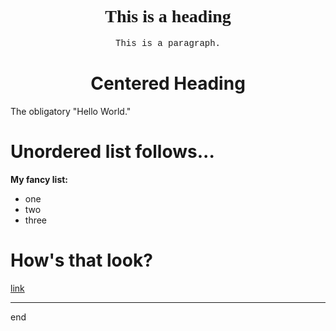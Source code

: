 <h1 style="text-align:center; font-family:verdana;">This is a heading</h1>

<p style="text-align:center; font-family:courier;">This is a paragraph.</p>

<h1 style="text-align:center;">Centered Heading</h1>

<!-- trying to get my name centered, large, bold -->

The obligatory "Hello World."

# Unordered list follows...

**My fancy list:** 
- one
- two
- three

# How's that look?

[link](text.html)


----



end
